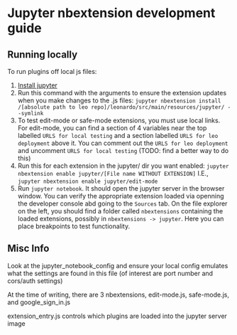 # Jupyter nbextension development guide



## Running locally
To run plugins off local js files:
1. [Install jupyter](https://jupyter.org/install)
2. Run this command with the arguments to ensure the extension updates when you make changes to the .js files: `jupyter nbextension install /[absolute path to leo repo]/leonardo/src/main/resources/jupyter/ --symlink`
3. To test edit-mode or safe-mode extensions, you must use local links. For edit-mode, you can find a section of 4 variables near the top labelled `URLS for local testing` and a section labelled `URLS for leo deployment` above it. You can comment out the `URLS for leo deployment` and uncomment  `URLS for local testing` (TODO: find a better way to do this)
4. Run this for each extension in the jupyter/ dir you want enabled: `jupyter nbextension enable jupyter/[File name WITHOUT EXTENSION]` I.E., `jupyter nbextension enable jupyter/edit-mode`
5. Run `jupyter notebook`. It should open the jupyter server in the browser window. You can verify the appropriate extension loaded via openning the developer console abd going to the `Sources` tab. On the file explorer on the left, you should find a folder called `nbextensions` containing the loaded extensions, possibly in `nbextensions -> jupyter`. Here you can place breakpoints to test functionality.

## Misc Info

Look at the jupyter_notebook_config and ensure your local config emulates what the settings are found in this file (of interest are port number and cors/auth settings)

At the time of writing, there are 3 nbextensions, edit-mode.js, safe-mode.js, and google_sign_in.js

extension_entry.js controls which plugins are loaded into the jupyter server image
